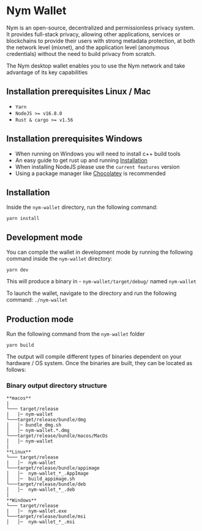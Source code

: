 <!--
Copyright 2020 - Nym Technologies SA <contact@nymtech.net>
SPDX-License-Identifier: Apache-2.0
-->

# Nym Wallet

Nym is an open-source, decentralized and permissionless privacy system. It provides full-stack privacy, allowing other applications, services or blockchains to provide their users with strong metadata protection, at both the network level (mixnet), and the application level (anonymous credentials) without the need to build privacy from scratch.

The Nym desktop wallet enables you to use the Nym network and take advantage of its key capabilities

## Installation prerequisites Linux / Mac

- `Yarn`
- `NodeJS >= v16.8.0`
- `Rust & cargo >= v1.56`

## Installation prerequisites Windows

- When running on Windows you will need to install c++ build tools
- An easy guide to get rust up and running [Installation]("http://kennykerr.ca/2019/11/18/rust-getting-started/")
- When installing NodeJS please use the `current features` version
- Using a package manager like [Chocolatey]("chocolatey.org") is recommended

## Installation

Inside the `nym-wallet` directory, run the following command:
```
yarn install
```
## Development mode

You can compile the wallet in development mode by running the following command inside the `nym-wallet` directory:
```
yarn dev
```
This will produce a binary in - `nym-wallet/target/debug/` named `nym-wallet`

To launch the wallet, navigate to the directory and run the following command: `./nym-wallet`

## Production mode

Run the following command from the `nym-wallet` folder
```
yarn build
```
The output will compile different types of binaries dependent on your hardware / OS system. Once the binaries are built, they can be located as follows:

### Binary output directory structure 
```
**macos**
|
└─── target/release
|   |─ nym-wallet
└───target/release/bundle/dmg
│   │─ bundle_dmg.sh
│   │─ nym-wallet.*.dmg
└───target/release/bundle/macos/MacOs
│   │─ nym-wallet
|
**Linux**
└─── target/release
|   │─  nym-wallet
└───target/release/bundle/appimage
│   │─  nym-wallet_*_.AppImage
│   │─  build_appimage.sh
└───target/release/bundle/deb
│   │─  nym-wallet_*_.deb
|
**Windows**
└─── target/release
|   │─  nym-wallet.exe
└───target/release/bundle/msi
│   │─  nym-wallet_*_.msi
```